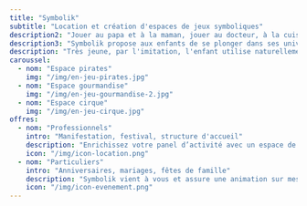 ```yaml
---
title: "Symbolik"
subtitle: "Location et création d'espaces de jeux symboliques"
description2: "Jouer au papa et à la maman, jouer au docteur, à la cuisine ou aux cowboys : les jeux d’imitation entrent très tôt dans la vie d’un enfant et l’accompagnent dans son développement."
description3: "Symbolik propose aux enfants de se plonger dans ses univers singuliers et poétique ! Réalistes ou fantasques, les univers s'adaptent à l'âge pour laisser la liberté à l'imaginaire de se développer."
description: "Très jeune, par l'imitation, l'enfant utilise naturellement le jeu symbolique pour développer sa motricité, apprendre les gestes du quotidien et les expérimenter. Le symbolique lui sert à comprendre le monde dans lequel il vit."
caroussel:
  - nom: "Espace pirates"
    img: "/img/en-jeu-pirates.jpg"
  - nom: "Espace gourmandise"
    img: "/img/en-jeu-gourmandise-2.jpg"   
  - nom: "Espace cirque"
    img: "/img/en-jeu-cirque.jpg"
offres:
  - nom: "Professionnels"
    intro: "Manifestation, festival, structure d'accueil"
    description: "Enrichissez votre panel d’activité avec un espace de jeu original pour l’enfant."
    icon: "/img/icon-location.png"
  - nom: "Particuliers"
    intro: "Anniversaires, mariages, fêtes de famille"
    description: "Symbolik vient à vous et assure une animation sur mesure pour votre événement !"
    icon: "/img/icon-evenement.png"
---
```

